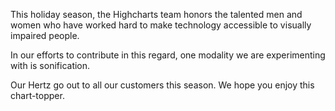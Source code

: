 This holiday season, the Highcharts team honors the talented men and women who
have worked hard to make technology accessible to visually impaired people.

In our efforts to contribute in this regard, one modality we are experimenting
with is sonification.

Our Hertz go out to all our customers this season. We hope you enjoy this
chart-topper.
